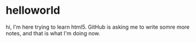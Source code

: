 # helloworld
hi, l'm here trying to learn html5.
GitHub is asking me to write somre more notes, and that is what I'm doing now.
